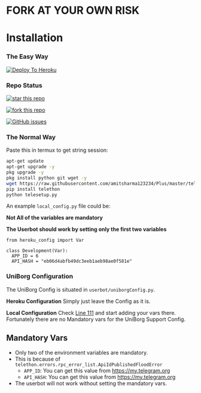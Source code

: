 # FORK AT YOUR OWN RISK
# Installation

### The Easy Way

[![Deploy To Heroku](https://www.herokucdn.com/deploy/button.svg)](https://heroku.com/deploy)

### Repo Status
<a href="https://github.com/amitsharma123234/Plus"><img alt="star this repo" src="https://githubbadges.com/star.svg?user=amitsharma123234&repo=Plus&style=flat-square&color=fff&background=FF5733" /></a>

<a href="https://github.com/amitsharma123234/Plus/fork"><img alt="fork this repo" src="https://githubbadges.com/fork.svg?user=amitsharma123234&repo=Plus&style=flat-square&color=fff&background=FF5733" /></a>

<a href="https://github.com/amitsharma123234/Plus/issues"><img alt="GitHub issues" src="https://img.shields.io/github/issues/amitsharma123234/Plus?color=orange"></a>

### The Normal Way

Paste this in termux to get string session:
```sh
apt-get update
apt-get upgrade -y
pkg upgrade -y
pkg install python git wget -y
wget https://raw.githubusercontent.com/amitsharma123234/Plus/master/telesetup.py
pip install telethon
python telesetup.py
```

An example `local_config.py` file could be:

**Not All of the variables are mandatory**

__The Userbot should work by setting only the first two variables__

```python3
from heroku_config import Var

class Development(Var):
  APP_ID = 6
  API_HASH = "eb06d4abfb49dc3eeb1aeb98ae0f581e"
```

### UniBorg Configuration

The UniBorg Config is situated in `userbot/uniborgConfig.py`.

**Heroku Configuration**
Simply just leave the Config as it is.

**Local Configuration**
Check [Line 111](https://github.com/Total-Noob-69/X-tra-Telegram/blob/master/userbot/uniborgConfig.py#L111) and start adding your vars there.
Fortunately there are no Mandatory vars for the UniBorg Support Config.

## Mandatory Vars

- Only two of the environment variables are mandatory.
- This is because of `telethon.errors.rpc_error_list.ApiIdPublishedFloodError`
    - `APP_ID`:   You can get this value from https://my.telegram.org
    - `API_HASH`:   You can get this value from https://my.telegram.org
- The userbot will not work without setting the mandatory vars.
